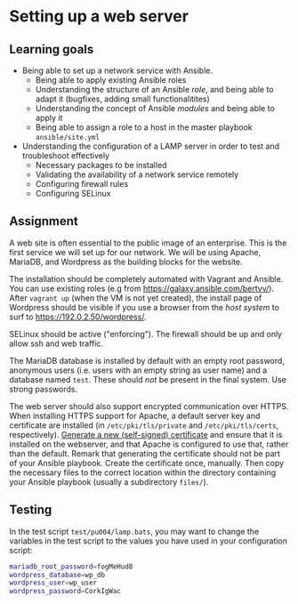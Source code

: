 # Setting up a web server

## Learning goals

* Being able to set up a network service with Ansible.
    * Being able to apply existing Ansible roles
    * Understanding the structure of an Ansible *role*, and being able to adapt it (bugfixes, adding small functionalitites)
    * Understanding the concept of Ansible *modules* and being able to apply it
    * Being able to assign a role to a host in the master playbook `ansible/site.yml`
* Understanding the configuration of a LAMP server in order to test and troubleshoot effectively
    * Necessary packages to be installed
    * Validating the availability of a network service remotely
    * Configuring firewall rules
    * Configuring SELinux

## Assignment

A web site is often essential to the public image of an enterprise. This is the first service we will set up for our network. We will be using Apache, MariaDB, and Wordpress as the building blocks for the website.

The installation should be completely automated with Vagrant and Ansible. You can use existing roles (e.g from <https://galaxy.ansible.com/bertvv/>). After `vagrant up` (when the VM is not yet created), the install page of Wordpress should be visible if you use a browser from the *host system* to surf to <https://192.0.2.50/wordpress/>.

SELinux should be active ("enforcing"). The firewall should be up and only allow ssh and web traffic.

The MariaDB database is installed by default with an empty root password, anonymous users (i.e. users with an empty string as user name) and a database named `test`. These should *not* be present in the final system. Use strong passwords.

The web server should also support encrypted communication over HTTPS. When installing HTTPS support for Apache, a default server key and certificate are installed (in `/etc/pki/tls/private` and `/etc/pki/tls/certs`, respectively). [Generate a new (self-signed) certificate](https://wiki.centos.org/HowTos/Https) and ensure that it is installed on the webserver, and that Apache is configured to use that, rather than the default. Remark that generating the certificate should not be part of your Ansible playbook. Create the certificate once, manually. Then copy the necessary files to the correct location within the directory containing your Ansible playbook (usually a subdirectory `files/`).

## Testing

In the test script `test/pu004/lamp.bats`, you may want to change the variables in the test script to the values you have used in your configuration script:

```bash
mariadb_root_password=fogMeHud8
wordpress_database=wp_db
wordpress_user=wp_user
wordpress_password=CorkIgWac
```

